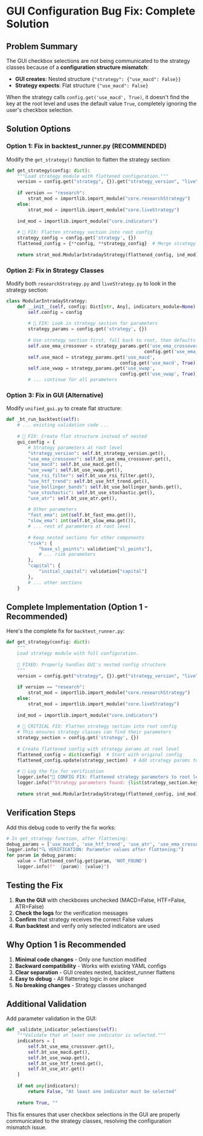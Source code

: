 # GUI Configuration Bug Fix: Complete Solution

## Problem Summary

The GUI checkbox selections are not being communicated to the strategy classes because of a **configuration structure mismatch**:

- **GUI creates**: Nested structure `{"strategy": {"use_macd": False}}`
- **Strategy expects**: Flat structure `{"use_macd": False}`

When the strategy calls `config.get('use_macd', True)`, it doesn't find the key at the root level and uses the default value `True`, completely ignoring the user's checkbox selection.

## Solution Options

### Option 1: Fix in backtest_runner.py (RECOMMENDED)

Modify the `get_strategy()` function to flatten the strategy section:

```python
def get_strategy(config: dict):
    """Load strategy module with flattened configuration."""
    version = config.get("strategy", {}).get("strategy_version", "live").lower()
    
    if version == "research":
        strat_mod = importlib.import_module("core.researchStrategy")
    else:
        strat_mod = importlib.import_module("core.liveStrategy")
    
    ind_mod = importlib.import_module("core.indicators")
    
    # 🔧 FIX: Flatten strategy section into root config
    strategy_config = config.get('strategy', {})
    flattened_config = {**config, **strategy_config}  # Merge strategy params to root
    
    return strat_mod.ModularIntradayStrategy(flattened_config, ind_mod)
```

### Option 2: Fix in Strategy Classes

Modify both `researchStrategy.py` and `liveStrategy.py` to look in the strategy section:

```python
class ModularIntradayStrategy:
    def __init__(self, config: Dict[str, Any], indicators_module=None):
        self.config = config
        
        # 🔧 FIX: Look in strategy section for parameters
        strategy_params = config.get('strategy', {})
        
        # Use strategy section first, fall back to root, then defaults
        self.use_ema_crossover = strategy_params.get('use_ema_crossover', 
                                                   config.get('use_ema_crossover', True))
        self.use_macd = strategy_params.get('use_macd', 
                                          config.get('use_macd', True))
        self.use_vwap = strategy_params.get('use_vwap', 
                                          config.get('use_vwap', True))
        # ... continue for all parameters
```

### Option 3: Fix in GUI (Alternative)

Modify `unified_gui.py` to create flat structure:

```python
def _bt_run_backtest(self):
    # ... existing validation code ...
    
    # 🔧 FIX: Create flat structure instead of nested
    gui_config = {
        # Strategy parameters at root level
        "strategy_version": self.bt_strategy_version.get(),
        "use_ema_crossover": self.bt_use_ema_crossover.get(),
        "use_macd": self.bt_use_macd.get(),
        "use_vwap": self.bt_use_vwap.get(),
        "use_rsi_filter": self.bt_use_rsi_filter.get(),
        "use_htf_trend": self.bt_use_htf_trend.get(),
        "use_bollinger_bands": self.bt_use_bollinger_bands.get(),
        "use_stochastic": self.bt_use_stochastic.get(),
        "use_atr": self.bt_use_atr.get(),
        
        # Other parameters
        "fast_ema": int(self.bt_fast_ema.get()),
        "slow_ema": int(self.bt_slow_ema.get()),
        # ... rest of parameters at root level
        
        # Keep nested sections for other components
        "risk": {
            "base_sl_points": validation["sl_points"],
            # ... risk parameters
        },
        "capital": {
            "initial_capital": validation["capital"]
        },
        # ... other sections
    }
```

## Complete Implementation (Option 1 - Recommended)

Here's the complete fix for `backtest_runner.py`:

```python
def get_strategy(config: dict):
    """
    Load strategy module with full configuration.
    
    🔧 FIXED: Properly handles GUI's nested config structure
    """
    version = config.get("strategy", {}).get("strategy_version", "live").lower()
    
    if version == "research":
        strat_mod = importlib.import_module("core.researchStrategy")
    else:
        strat_mod = importlib.import_module("core.liveStrategy")
    
    ind_mod = importlib.import_module("core.indicators")
    
    # 🔧 CRITICAL FIX: Flatten strategy section into root config
    # This ensures strategy classes can find their parameters
    strategy_section = config.get('strategy', {})
    
    # Create flattened config with strategy params at root level
    flattened_config = dict(config)  # Start with original config
    flattened_config.update(strategy_section)  # Add strategy params to root
    
    # 📝 Log the fix for verification
    logger.info("🔧 CONFIG FIX: Flattened strategy parameters to root level")
    logger.info(f"Strategy parameters found: {list(strategy_section.keys())}")
    
    return strat_mod.ModularIntradayStrategy(flattened_config, ind_mod)
```

## Verification Steps

Add this debug code to verify the fix works:

```python
# In get_strategy function, after flattening:
debug_params = ['use_macd', 'use_htf_trend', 'use_atr', 'use_ema_crossover', 'use_vwap']
logger.info("🔍 VERIFICATION: Parameter values after flattening:")
for param in debug_params:
    value = flattened_config.get(param, 'NOT_FOUND')
    logger.info(f"  {param}: {value}")
```

## Testing the Fix

1. **Run the GUI** with checkboxes unchecked (MACD=False, HTF=False, ATR=False)
2. **Check the logs** for the verification messages
3. **Confirm** that strategy receives the correct False values
4. **Run backtest** and verify only selected indicators are used

## Why Option 1 is Recommended

1. **Minimal code changes** - Only one function modified
2. **Backward compatibility** - Works with existing YAML configs
3. **Clear separation** - GUI creates nested, backtest_runner flattens
4. **Easy to debug** - All flattening logic in one place
5. **No breaking changes** - Strategy classes unchanged

## Additional Validation

Add parameter validation in the GUI:

```python
def _validate_indicator_selections(self):
    """Validate that at least one indicator is selected."""
    indicators = [
        self.bt_use_ema_crossover.get(),
        self.bt_use_macd.get(),
        self.bt_use_vwap.get(),
        self.bt_use_htf_trend.get(),
        self.bt_use_atr.get()
    ]
    
    if not any(indicators):
        return False, "At least one indicator must be selected"
    
    return True, ""
```

This fix ensures that user checkbox selections in the GUI are properly communicated to the strategy classes, resolving the configuration mismatch issue.